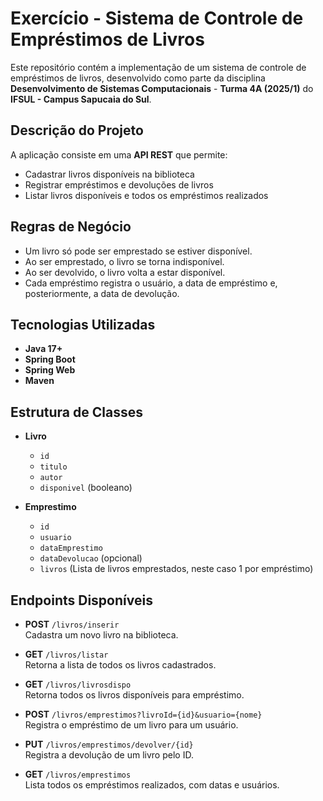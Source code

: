 # Exercício - Sistema de Controle de Empréstimos de Livros

Este repositório contém a implementação de um sistema de controle de empréstimos de livros, desenvolvido como parte da disciplina **Desenvolvimento de Sistemas Computacionais** - **Turma 4A (2025/1)** do **IFSUL - Campus Sapucaia do Sul**.

## Descrição do Projeto

A aplicação consiste em uma **API REST** que permite:

- Cadastrar livros disponíveis na biblioteca
- Registrar empréstimos e devoluções de livros
- Listar livros disponíveis e todos os empréstimos realizados

## Regras de Negócio

- Um livro só pode ser emprestado se estiver disponível.
- Ao ser emprestado, o livro se torna indisponível.
- Ao ser devolvido, o livro volta a estar disponível.
- Cada empréstimo registra o usuário, a data de empréstimo e, posteriormente, a data de devolução.

## Tecnologias Utilizadas

- **Java 17+**
- **Spring Boot**
- **Spring Web**
- **Maven**

## Estrutura de Classes

- **Livro**  
  - `id`  
  - `titulo`  
  - `autor`  
  - `disponivel` (booleano)

- **Emprestimo**  
  - `id`  
  - `usuario`  
  - `dataEmprestimo`  
  - `dataDevolucao` (opcional)  
  - `livros` (Lista de livros emprestados, neste caso 1 por empréstimo)

## Endpoints Disponíveis

- **POST** `/livros/inserir`  
  Cadastra um novo livro na biblioteca.

- **GET** `/livros/listar`  
  Retorna a lista de todos os livros cadastrados.

- **GET** `/livros/livrosdispo`  
  Retorna todos os livros disponíveis para empréstimo.

- **POST** `/livros/emprestimos?livroId={id}&usuario={nome}`  
  Registra o empréstimo de um livro para um usuário.

- **PUT** `/livros/emprestimos/devolver/{id}`  
  Registra a devolução de um livro pelo ID.

- **GET** `/livros/emprestimos`  
  Lista todos os empréstimos realizados, com datas e usuários.

